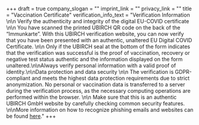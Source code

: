 +++
draft = true
company_slogan = ""
imprint_link = ""
privacy_link = ""
title = "Vaccination Certificate"
verification_info_text = "Verification Information \n\n Verify the authenticity and integrity of the digital EU-COVID certificate \n\n You have scanned the printed UBIRCH QR code on the back of the “Immunkarte”. With this UBIRCH verification website, you can now verify that you have been presented with an authentic, unaltered EU Digital COVID Certificate. \n\n Only if the UBIRCH seal at the bottom of the form indicates that the verification was successful is the proof of vaccination, recovery or negative test status authentic and the information displayed on the form unaltered.\n\nAlways verify personal information with a valid proof of identity.\n\nData protection and data security \n\n The verification is GDPR-compliant and meets the highest data protection requirements due to strict anonymization. No personal or vaccination data is transferred to a server during the verification process, as the necessary computing operations are performed within the browser. \n\n Make sure that this is an authentic UBIRCH GmbH website by carefully checking common security features. \n\nMore information on how to recognize phishing emails and websites can be found [here](https://www.bsi.bund.de/DE/Themen/Verbraucherinnen-und-Verbraucher/Cyber-Sicherheitslage/Methoden-der-Cyber-Kriminalitaet/Spam-Phishing-Co/Passwortdiebstahl-durch-Phishing/Wie-erkenne-ich-Phishing-in-E-Mails-und-auf-Webseiten/wie-erkenne-ich-phishing-in-e-mails-und-auf-webseiten_node.html)."
+++
